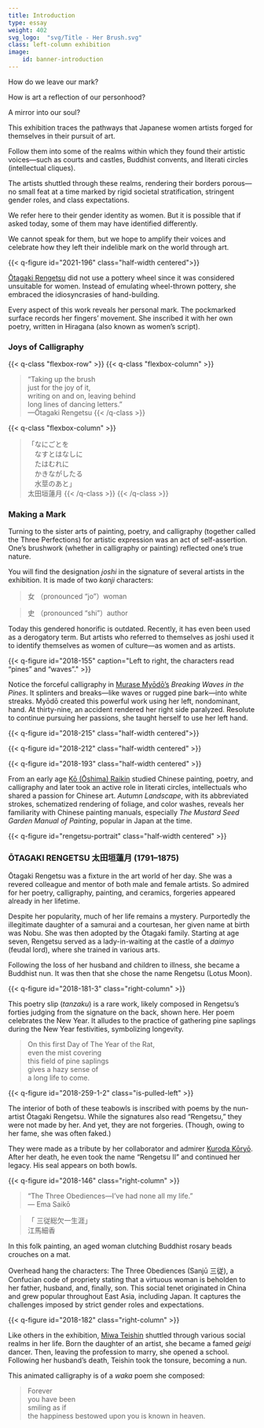 ```yaml
---
title: Introduction
type: essay
weight: 402
svg_logo:  "svg/Title - Her Brush.svg"
class: left-column exhibition
image:
    id: banner-introduction
---
```


How do we leave our mark?

How is art a reflection of our personhood?

A mirror into our soul?

This exhibition traces the pathways that Japanese women artists forged for themselves in their pursuit of art.

Follow them into some of the realms within which they found their artistic voices—such as courts and castles, Buddhist convents, and literati circles (intellectual cliques).

The artists shuttled through these realms, rendering their borders porous—no small feat at a time marked by rigid societal stratification, stringent gender roles, and class expectations.

We refer here to their gender identity as women. But it is possible that if asked today, some of them may have identified differently.

We cannot speak for them, but we hope to amplify their voices and celebrate how they left their indelible mark on the world through art.

{{< q-figure id="2021-196" class="half-width centered">}}

[Ōtagaki Rengetsu](/artists/#Ōtagaki-Rengetsu-太田垣蓮月/) did not use a pottery wheel since it was considered unsuitable for women. Instead of emulating wheel-thrown pottery, she embraced the idiosyncrasies of hand-building.

Every aspect of this work reveals her personal mark. The pockmarked surface records her fingers’ movement. She inscribed it with her own poetry, written in Hiragana (also known as women’s script).

### Joys of Calligraphy

{{< q-class "flexbox-row" >}}
{{< q-class "flexbox-column" >}}
>“Taking up the brush\
>just for the joy of it,\
>writing on and on, leaving behind\
>long lines of dancing letters.”\
>—Ōtagaki Rengetsu
{{< /q-class >}}

{{< q-class "flexbox-column" >}}
><span lang="ja">「なにごとを\
>&#12288;なすとはなしに\
>&#12288;たはむれに\
>&#12288;かきながしたる\
>&#12288;水莖のあと」\
>太田垣蓮月</span>
{{< /q-class >}}
{{< /q-class >}}


### Making a Mark ###

Turning to the sister arts of painting, poetry, and calligraphy (together called the Three Perfections) for artistic expression was an act of self-assertion. One’s brushwork (whether in calligraphy or painting) reflected one’s true nature.

You will find the designation *joshi* in the signature of several artists in the exhibition. It is made of two *kanji* characters:

><span lang="ja">女</span> （pronounced “jo”）woman

><span lang="ja">史</span> （pronounced “shi”）author

Today this gendered honorific is outdated. Recently, it has even been used as a derogatory term. But artists who referred to themselves as joshi used it to identify themselves as women of culture—as women and as artists.

{{< q-figure id="2018-155" caption="Left to right, the characters read “pines” and “waves”." >}}

Notice the forceful calligraphy in [Murase Myōdō’s](/artists/#Murase-Myōdō-村瀬明道/) *Breaking Waves in the Pines*. It splinters and breaks—like waves or rugged pine bark—into white streaks. Myōdō created this powerful work using her left, nondominant, hand. At thirty-nine, an accident rendered her right side paralyzed. Resolute to continue pursuing her passions, she taught herself to use her left hand.

{{< q-figure id="2018-215" class="half-width centered">}}

{{< q-figure id="2018-212" class="half-width centered" >}}

{{< q-figure id="2018-193" class="half-width centered" >}}

From an early age [Kō (Ōshima) Raikin](/artists/#Kō-(Ōshima)-Raikin-高(大島)来禽/) studied Chinese painting, poetry, and calligraphy and later took an active role in literati circles, intellectuals who shared a passion for Chinese art. *Autumn Landscape*, with its abbreviated strokes, schematized rendering of foliage, and color washes, reveals her familiarity with Chinese painting manuals, especially *The* *Mustard Seed Garden Manual of Painting*, popular in Japan at the time.

{{< q-figure id="rengetsu-portrait" class="half-width centered" >}}

<div class="spacer-300"></div>

### ŌTAGAKI RENGETSU <span lang="ja">太田垣蓮月</span> (1791–1875)

Ōtagaki Rengetsu was a fixture in the art world of her day. She was a revered colleague and mentor of both male and female artists. So admired for her poetry, calligraphy, painting, and ceramics, forgeries appeared already in her lifetime.

Despite her popularity, much of her life remains a mystery. Purportedly the illegitimate daughter of a samurai and a courtesan, her given name at birth was Nobu. She was then adopted by the Ōtagaki family. Starting at age seven, Rengetsu served as a lady-in-waiting at the castle of a *daimyo* (feudal lord), where she trained in various arts.

Following the loss of her husband and children to illness, she became a Buddhist nun. It was then that she chose the name Rengetsu (Lotus Moon).

{{< q-figure id="2018-181-3" class="right-column" >}}

This poetry slip (*tanzaku*) is a rare work, likely composed in Rengetsu’s forties judging from the signature on the back, shown here. Her poem celebrates the New Year. It alludes to the practice of gathering pine saplings during the New Year festivities, symbolizing longevity.

>On this first Day of The Year of the Rat,<br />
>even the mist covering<br />
>this field of pine saplings<br />
>gives a hazy sense of<br />
>a long life to come.<br />

{{< q-figure id="2018-259-1-2" class="is-pulled-left" >}}

The interior of both of these teabowls is inscribed with poems by the nun-artist Ōtagaki Rengetsu. While the signatures also read “Rengetsu,” they were not made by her. And yet, they are not forgeries. (Though, owing to her fame, she was often faked.)

They were made as a tribute by her collaborator and admirer [Kuroda Kōryō](/artists/#Kuroda-Kōryō-黒田光良/). After her death, he even took the name “Rengetsu II” and continued her legacy. His seal appears on both bowls.

<div class="spacer-300"></div>
{{< q-figure id="2018-146" class="right-column" >}}


>“The Three Obediences—I’ve had none all my life.”\
>— Ema Saikō

><span lang="ja">「 三従総欠一生涯」\
>江馬細香</span>

In this folk painting, an aged woman clutching Buddhist rosary beads crouches on a mat.

Overhead hang the characters: The Three Obediences (Sanjū <span lang="ja">三従</span>), a Confucian code of propriety stating that a virtuous woman is beholden to her father, husband, and, finally, son. This social tenet originated in China and grew popular throughout East Asia, including Japan. It captures the challenges imposed by strict gender roles and expectations.

<div class="spacer-300"></div>

{{< q-figure id="2018-182" class="right-column" >}}

Like others in the exhibition, [Miwa Teishin](/artists/#Miwa-Teishin-三輪貞信/) shuttled through various social realms in her life. Born the daughter of an artist, she became a famed *geigi* dancer. Then, leaving the profession to marry, she opened a school. Following her husband’s death, Teishin took the tonsure, becoming a nun.

This animated calligraphy is of a *waka* poem she composed:

>Forever<br />
>you have been<br />
>smiling as if<br />
>the happiness bestowed upon you is known in heaven.<br />

